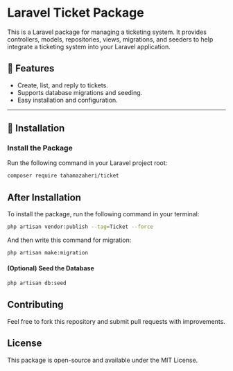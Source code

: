 # Laravel Ticket Package

This is a Laravel package for managing a ticketing system. It provides controllers, models, repositories, views, migrations, and seeders to help integrate a ticketing system into your Laravel application.

## 📌 Features
- Create, list, and reply to tickets.
- Supports database migrations and seeding.
- Easy installation and configuration.

---

## 🚀 Installation

###  Install the Package
Run the following command in your Laravel project root:
```bash
composer require tahamazaheri/ticket
```
## After Installation


To install the package, run the following command in your terminal:

```bash
php artisan vendor:publish --tag=Ticket --force
```
And then write this command for migration:
```bash
php artisan make:migration
```
#### (Optional) Seed the Database
```bash
php artisan db:seed
```

## Contributing

Feel free to fork this repository and submit pull requests with improvements.

## License

This package is open-source and available under the MIT License.
